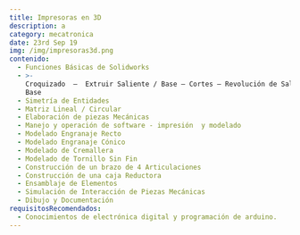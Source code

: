 ```yaml
---
title: Impresoras en 3D
description: a
category: mecatronica
date: 23rd Sep 19
img: /img/impresoras3d.png
contenido:
  - Funciones Básicas de Solidworks
  - >-
    Croquizado  –  Extruir Saliente / Base – Cortes – Revolución de Saliente /
    Base
  - Simetría de Entidades
  - Matriz Lineal / Circular
  - Elaboración de piezas Mecánicas
  - Manejo y operación de software - impresión  y modelado
  - Modelado Engranaje Recto
  - Modelado Engranaje Cónico
  - Modelado de Cremallera
  - Modelado de Tornillo Sin Fin
  - Construcción de un brazo de 4 Articulaciones
  - Construcción de una caja Reductora
  - Ensamblaje de Elementos
  - Simulación de Interacción de Piezas Mecánicas
  - Dibujo y Documentación
requisitosRecomendados:
  - Conocimientos de electrónica digital y programación de arduino.
---
```


